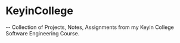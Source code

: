 # KeyinCollege

-- Collection of Projects, Notes, Assignments from my Keyin College Software Engineering Course.
